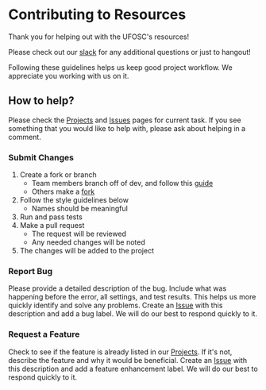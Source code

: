 # Contributing to Resources 

Thank you for helping out with the UFOSC's resources!

Please check out our [slack](http://ufosc.slack.com/) for any additional questions or just to hangout! 

Following these guidelines helps us keep good project workflow. We appreciate you working with us on it. 

## How to help?

Please check the [Projects]() and [Issues]() pages for current task. If you see something that you would like to help with, please ask about helping in a comment. 

### Submit Changes 

1. Create a fork or branch 
	- Team members branch off of dev, and follow this [guide](https://guides.github.com/introduction/flow/) 
	- Others make a [fork](https://guides.github.com/activities/forking/)
2. Follow the style guidelines below 
	- Names should be meaningful 
3. Run and pass tests
4. Make a pull request 
	- The request will be reviewed
	- Any needed changes will be noted 
5. The changes will be added to the project 

### Report Bug 

Please provide a detailed description of the bug. Include what was happening before the error, all settings, and test results. This helps us more quickly identify and solve any problems. Create an [Issue](https://github.com/ufosc/resources/issues) with this description and add a bug label. We will do our best to respond quickly to it. 

### Request a Feature

Check to see if the feature is already listed in our [Projects](https://github.com/ufosc/resources/projects). If it's not, describe the feature and why it would be beneficial. Create an [Issue](https://github.com/ufosc/resources/issues) with this description and add a feature enhancement label. We will do our best to respond quickly to it. 